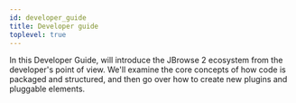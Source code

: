 ```yaml
---
id: developer_guide
title: Developer guide
toplevel: true
---
```


In this Developer Guide, will introduce the JBrowse 2 ecosystem from the developer's point of view. We'll examine the core concepts of how code is packaged and structured, and then go over how to create new plugins and pluggable elements.

